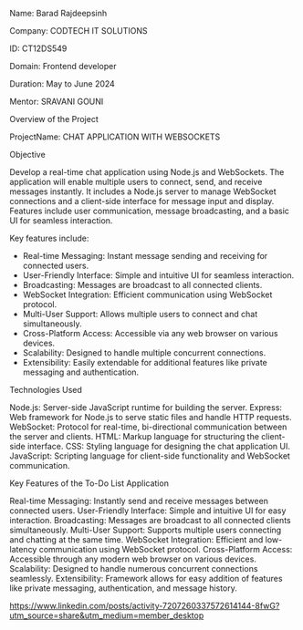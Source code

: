 Name: Barad Rajdeepsinh

Company: CODTECH IT SOLUTIONS

ID: CT12DS549

Domain: Frontend developer

Duration: May to June 2024

Mentor: SRAVANI GOUNI



Overview of the Project

ProjectName: CHAT APPLICATION  WITH WEBSOCKETS

Objective

Develop a real-time chat application using Node.js and WebSockets. The application will enable multiple users to connect, send, and receive messages instantly. It includes a Node.js server to manage WebSocket connections and a client-side interface for message input and display. Features include user communication, message broadcasting, and a basic UI for seamless interaction.

Key features include:

 * Real-time Messaging: Instant message sending and receiving for connected users.
 * User-Friendly Interface: Simple and intuitive UI for seamless interaction.
 * Broadcasting: Messages are broadcast to all connected clients.
 * WebSocket Integration: Efficient communication using WebSocket protocol.
 * Multi-User Support: Allows multiple users to connect and chat simultaneously.
 * Cross-Platform Access: Accessible via any web browser on various devices.
 * Scalability: Designed to handle multiple concurrent connections.
 * Extensibility: Easily extendable for additional features like private messaging and authentication.


Technologies Used 

Node.js: Server-side JavaScript runtime for building the server.
Express: Web framework for Node.js to serve static files and handle HTTP requests.
WebSocket: Protocol for real-time, bi-directional communication between the server and clients.
HTML: Markup language for structuring the client-side interface.
CSS: Styling language for designing the chat application UI.
JavaScript: Scripting language for client-side functionality and WebSocket communication.

Key Features of the To-Do List Application

Real-time Messaging: Instantly send and receive messages between connected users.
User-Friendly Interface: Simple and intuitive UI for easy interaction.
Broadcasting: Messages are broadcast to all connected clients simultaneously.
Multi-User Support: Supports multiple users connecting and chatting at the same time.
WebSocket Integration: Efficient and low-latency communication using WebSocket protocol.
Cross-Platform Access: Accessible through any modern web browser on various devices.
Scalability: Designed to handle numerous concurrent connections seamlessly.
Extensibility: Framework allows for easy addition of features like private messaging, authentication, and message history.


https://www.linkedin.com/posts/activity-7207260337572614144-8fwG?utm_source=share&utm_medium=member_desktop
